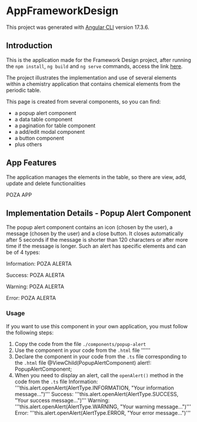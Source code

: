# AppFrameworkDesign

This project was generated with [Angular CLI](https://github.com/angular/angular-cli) version 17.3.6.

## Introduction

This is the application made for the Framework Design project, after running the `npm install`, `ng build` and `ng serve` commands, access the link [here](http://localhost:4200/periodic-table).

The project illustrates the implementation and use of several elements within a chemistry application that contains chemical elements from the periodic table.

This page is created from several components, so you can find:
- a popup alert component
- a data table component
- a pagination for table component
- a add/edit modal component
- a button component
- plus others

## App Features

The application manages the elements in the table, so there are view, add, update and delete functionalities

POZA APP

## Implementation Details - Popup Alert Component

The popup alert component contains an icon (chosen by the user), a message (chosen by the user) and a close button. It closes automatically after 5 seconds if the message is shorter than 120 characters or after more time if the message is longer. Such an alert has specific elements and can be of 4 types:

Information:
POZA ALERTA

Success:
POZA ALERTA

Warning:
POZA ALERTA

Error:
POZA ALERTA

### Usage

If you want to use this component in your own application, you must follow the following steps:

1. Copy the code from the file `./components/popup-alert`
2. Use the component in your code from the `.html` file
   '''<app-popup-alert></app-popup-alert>'''
3. Declare the component in your code from the `.ts` file corresponding to the `.html` file
   @ViewChild(PopupAlertComponent) alert!: PopupAlertComponent;
4. When you need to display an alert, call the `openAlert()` method in the code from the `.ts` file
   Information: '''this.alert.openAlert(AlertType.INFORMATION, "Your information message...")'''
   Success: '''this.alert.openAlert(AlertType.SUCCESS, "Your success message...")'''
   Warning: '''this.alert.openAlert(AlertType.WARNING, "Your warning message...")'''
   Error: '''this.alert.openAlert(AlertType.ERROR, "Your error message...")'''

